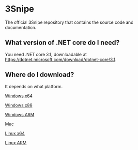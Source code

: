 # 3Snipe
The official 3Snipe repository that contains the source code and documentation.

## What version of .NET core do I need?
You need .NET core 3.1, downloadable at https://dotnet.microsoft.com/download/dotnet-core/3.1.

## Where do I download?
It depends on what platform.

[Windows x64](https://ci.appveyor.com/api/projects/tygamer1to7/3snipe/artifacts/bin/win-x64.zip) 

[Windows x86](https://ci.appveyor.com/api/projects/tygamer1to7/3snipe/artifacts/bin/win-x86.zip)

[Windows ARM](https://ci.appveyor.com/api/projects/tygamer1to7/3snipe/artifacts/bin/win-arm.zip) 

[Mac](https://ci.appveyor.com/api/projects/tygamer1to7/3snipe/artifacts/bin/osx-x64.zip)


[Linux x64](https://ci.appveyor.com/api/projects/tygamer1to7/3snipe/artifacts/bin/linux-x64.zip)

[Linux ARM](https://ci.appveyor.com/api/projects/tygamer1to7/3snipe/artifacts/bin/linux-arm.zip)
